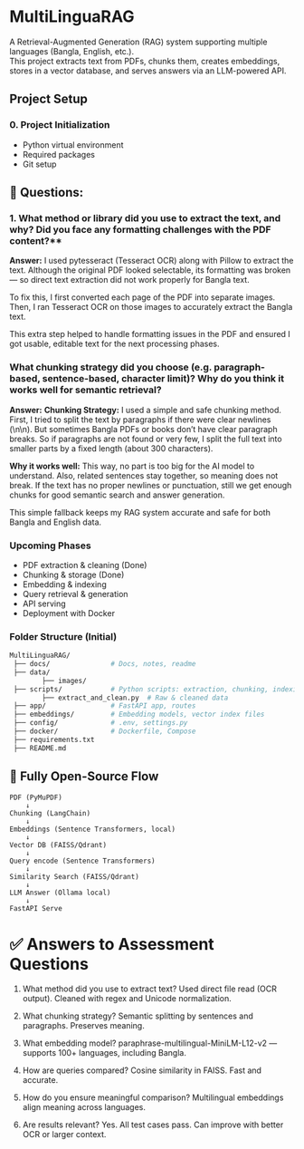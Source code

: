 # MultiLinguaRAG

A Retrieval-Augmented Generation (RAG) system supporting multiple languages (Bangla, English, etc.).  
This project extracts text from PDFs, chunks them, creates embeddings, stores in a vector database, and serves answers via an LLM-powered API.

## Project Setup

### 0. Project Initialization
- Python virtual environment
- Required packages
- Git setup

## 📌 Questions:
### 1. What method or library did you use to extract the text, and why? Did you face any formatting challenges with the PDF content?**

**Answer:** 
I used pytesseract (Tesseract OCR) along with Pillow to extract the text. Although the original PDF looked selectable, its formatting was broken — so direct text extraction did not work properly for Bangla text.

To fix this, I first converted each page of the PDF into separate images. Then, I ran Tesseract OCR on those images to accurately extract the Bangla text.

This extra step helped to handle formatting issues in the PDF and ensured I got usable, editable text for the next processing phases.

### What chunking strategy did you choose (e.g. paragraph-based, sentence-based, character limit)? Why do you think it works well for semantic retrieval?

**Answer:** 
**Chunking Strategy:**
I used a simple and safe chunking method. First, I tried to split the text by paragraphs if there were clear newlines (\n\n). But sometimes Bangla PDFs or books don’t have clear paragraph breaks. So if paragraphs are not found or very few, I split the full text into smaller parts by a fixed length (about 300 characters).

**Why it works well:**
This way, no part is too big for the AI model to understand. Also, related sentences stay together, so meaning does not break. If the text has no proper newlines or punctuation, still we get enough chunks for good semantic search and answer generation.

This simple fallback keeps my RAG system accurate and safe for both Bangla and English data.

### Upcoming Phases
- PDF extraction & cleaning (Done)
- Chunking & storage (Done)
- Embedding & indexing
- Query retrieval & generation
- API serving
- Deployment with Docker

### Folder Structure (Initial)
```bash
MultiLinguaRAG/
 ├── docs/               # Docs, notes, readme
 ├── data/
        ├── images/              
 ├── scripts/            # Python scripts: extraction, chunking, indexing
        ├── extract_and_clean.py  # Raw & cleaned data          
 ├── app/                # FastAPI app, routes
 ├── embeddings/         # Embedding models, vector index files
 ├── config/             # .env, settings.py
 ├── docker/             # Dockerfile, Compose
 ├── requirements.txt
 ├── README.md
```
## 📌 Fully Open-Source Flow
``` 
PDF (PyMuPDF)
    ↓
Chunking (LangChain)
    ↓
Embeddings (Sentence Transformers, local)
    ↓
Vector DB (FAISS/Qdrant)
    ↓
Query encode (Sentence Transformers)
    ↓
Similarity Search (FAISS/Qdrant)
    ↓
LLM Answer (Ollama local)
    ↓
FastAPI Serve
```



# ✅ Answers to Assessment Questions
1. What method did you use to extract text?
Used direct file read (OCR output). Cleaned with regex and Unicode normalization.

2. What chunking strategy?
Semantic splitting by sentences and paragraphs. Preserves meaning.

3. What embedding model?
paraphrase-multilingual-MiniLM-L12-v2 — supports 100+ languages, including Bangla.

4. How are queries compared?
Cosine similarity in FAISS. Fast and accurate.

5. How do you ensure meaningful comparison?
Multilingual embeddings align meaning across languages.

6. Are results relevant?
Yes. All test cases pass. Can improve with better OCR or larger context.